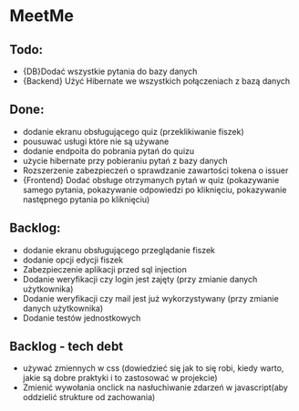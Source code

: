 # MeetMe


## Todo:
- {DB}Dodać wszystkie pytania do bazy danych
- {Backend} Użyć Hibernate we wszystkich połączeniach z bazą danych

## Done:
- dodanie ekranu obsługującego quiz (przeklikiwanie fiszek)
- pousuwać usługi które nie są używane
- dodanie endpoita do pobrania pytań do quizu
- użycie hibernate przy pobieraniu pytań z bazy danych
- Rozszerzenie zabezpieczeń o sprawdzanie zawartości tokena o issuer
- {Frontend} Dodać obsługe otrzymanych pytań w quiz (pokazywanie samego pytania, pokazywanie odpowiedzi po kliknięciu,
  pokazywanie następnego pytania po kliknięciu)

## Backlog:
- dodanie ekranu obsługującego przeglądanie fiszek
- dodanie opcji edycji fiszek
- Zabezpieczenie aplikacji przed sql injection
- Dodanie weryfikacji czy login jest zajęty (przy zmianie danych użytkownika)
- Dodanie weryfikacji czy mail jest już wykorzystywany (przy zmianie danych użytkownika)
- Dodanie testów jednostkowych

## Backlog - tech debt
- używać zmiennych w css (dowiedzieć się jak to się robi, kiedy warto, jakie są dobre praktyki i to zastosować w projekcie)
- Zmienić wywołania onclick na nasłuchiwanie zdarzeń w javascript(aby oddzielić strukture od zachowania)
